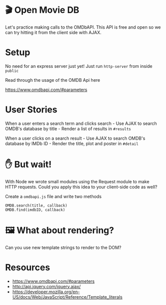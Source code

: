 # 🎬 Open Movie DB

Let's practice making calls to the OMDbAPI.
This API is free and open so we can try hitting it from the client side with AJAX.

# Setup

No need for an express server just yet!
Just run `http-server` from inside `public`

Read through the usage of the OMDB Api here

https://www.omdbapi.com/#parameters

# User Stories

When a user enters a search term and clicks search
    - Use AJAX to search OMDB's database by title
    - Render a list of results in `#results`

When a user clicks on a search result
    - Use AJAX to search OMDB's database by IMDb ID
    - Render the title, plot and poster in `#detail`

# ✋ But wait!

With Node we wrote small modules using the Request module to make HTTP requests.
Could you apply this idea to your client-side code as well?

Create a `omdbapi.js` file and write two methods

```
OMDB.search(title, callback)
OMDB.find(imdbID, callback)
```

# 🖼 What about rendering?

Can you use new template strings to render to the DOM?

# Resources
- https://www.omdbapi.com/#parameters
- http://api.jquery.com/jquery.ajax/
- https://developer.mozilla.org/en-US/docs/Web/JavaScript/Reference/Template_literals
